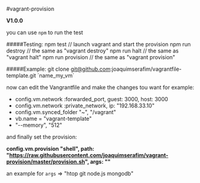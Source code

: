 #vagrant-provision

**V1.0.0**

you can use `npm` to run the test

#####Testing:
    npm test            // launch vagrant and start the provision
    npm run destroy     // the same as "vagrant destroy"
    npm run halt        // the same as "vagrant halt"
    npm run provision   // the same as "vagrant provision" 


#####Example:
    git clone git@github.com:joaquimserafim/vagrantfile-template.git ´name_my_vm´

now can edit the Vangrantfile and make the changes tou want for example:

* config.vm.network :forwarded_port, guest: 3000, host: 3000
* config.vm.network :private_network, ip: "192.168.33.10"
* config.vm.synced_folder "~", "/vagrant"
* vb.name = "vagrant-template"
* "--memory", "512"


and finally set the provision:

**config.vm.provision "shell", path: "https://raw.githubusercontent.com/joaquimserafim/vagrant-provision/master/provision.sh", args: ""**

an example for `args` => "htop git node.js mongodb"


